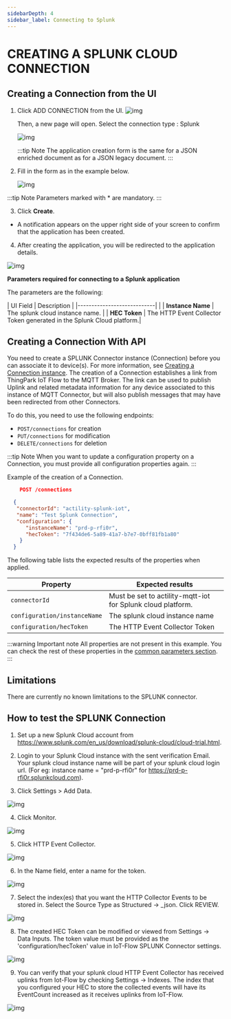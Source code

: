 ```yaml
---
sidebarDepth: 4
sidebar_label: Connecting to Splunk
---
```


# CREATING A SPLUNK CLOUD CONNECTION

## Creating a Connection from the UI
1. Click ADD CONNECTION from the UI.
   ![img](images/ui/addConnection.png)
   
   Then, a new page will open. Select the connection type : Splunk

   ![img](images/ui/selectConnectorType.png) 

   :::tip Note
   The application creation form is the same for a JSON enriched document as for a JSON legacy document.
   :::

2. Fill in the form as in the example below.

   ![img](images/ui/splunk_create_connection.png)

:::tip Note
Parameters marked with * are mandatory.
:::

3. Click **Create**.

* A notification appears on the upper right side of your screen to confirm that the application has been created.


4. After creating the application, you will be redirected to the application details.

![img](images/ui/applicationDetails.png)

<a id="requiredParameters">**Parameters required for connecting to a Splunk application**</a>

The parameters are the following:

| UI Field                   | Description |
|----------------------------|  |
| **Instance Name**          | The splunk cloud instance name. |
| **HEC Token**              | The HTTP Event Collector Token generated in the Splunk Cloud platform.|

## Creating a Connection With API
You need to create a SPLUNK Connector instance (Connection) before you can associate it to device(s). For more information, see [Creating a Connection instance](#connectionCreation).
The creation of a Connection establishes a link from ThingPark IoT Flow to the MQTT Broker. The link can be used to publish Uplink and related metadata information for any device associated to this instance of MQTT Connector, but will also publish messages that may have been redirected from other Connectors.

To do this, you need to use the following endpoints:
+	```POST/connections``` for creation
+	```PUT/connections``` for modification
+	```DELETE/connections``` for deletion

:::tip Note
When you want to update a configuration property on a Connection, you must provide all configuration properties again.
:::

Example of the creation of a Connection.


```json
    POST /connections

  {
   "connectorId": "actility-splunk-iot",
   "name": "Test Splunk Connection",
   "configuration": {
      "instanceName": "prd-p-rfi0r",
      "hecToken": "7f434de6-5a89-41a7-b7e7-0bff81fb1a80"
    }
  }
```

The following table lists the expected results of the properties when applied.

| Property                                | Expected results                                            |
|-----------------------------------------|-------------------------------------------------------------|
| ```connectorId```                       | Must be set to actility-mqtt-iot for Splunk cloud platform. |
| ```configuration/instanceName```        | The splunk cloud instance name                              |
| ```configuration/hecToken```            | The HTTP Event Collector Token                              |


:::warning Important note
All properties are not present in this example. You can check the rest of these properties in the [common parameters section](../../Getting%20started/Setting%20Up%20A%20Connection%20instance/About_connections#common-parameters).
:::

## Limitations

There are currently no known limitations to the SPLUNK connector.

## How to test the SPLUNK Connection

1. Set up a new Splunk Cloud account from https://www.splunk.com/en_us/download/splunk-cloud/cloud-trial.html.

2. Login to your Splunk Cloud instance with the sent verification Email. Your splunk cloud instance name will be part of your splunk cloud login url. (For eg: instance name = "prd-p-rfi0r" for https://prd-p-rfi0r.splunkcloud.com).

3. Click Settings &gt; Add Data.

![img](images/1_add_data.png)

4. Click Monitor.

![img](images/2_monitor.png)

5. Click HTTP Event Collector.

![img](images/3_event_collector.png)

6. In the Name field, enter a name for the token.

![img](images/4_configure_token.png)

7. Select the index(es) that you want the HTTP Collector Events to be stored in. Select the Source Type as Structured -&gt; _json. Click REVIEW. 

![img](images/5_input_settings.png)

8. The created HEC Token can be modified or viewed from Settings -&gt; Data Inputs. The token value must be provided as the 'configuration/hecToken' value in IoT-Flow SPLUNK Connector settings.

![img](images/6_hec_token.png)

9. You can verify that your splunk cloud HTTP Event Collector has received uplinks from Iot-Flow by checking Settings -&gt; Indexes. The index that you configured your HEC to store the collected events will have its EventCount increased as it receives uplinks from IoT-Flow.

![img](images/7_verify_hec.png)
